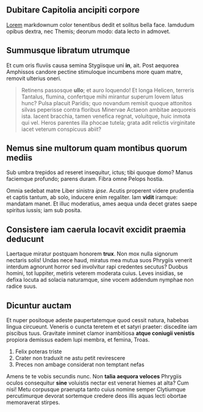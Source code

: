 ## Dubitare Capitolia ancipiti corpore

[Lorem](http://fuit.io/gloria.aspx) markdownum color tenentibus dedit et solitus
bella face. Iamdudum opibus dextra, nec Themis; deorum modo: data lecto in
admovet.

## Summusque libratum utrumque

Et cum oris fluviis causa semina Stygiisque uni **in**, ait. Post aequorea
Amphissos candore pectine stimuloque incumbens more quam matre, removit ulterius
oneri.

> Retinens passosque **ullo**; et auro loquendo! Et longa Helicen, terreris
> Tantalus, flumina, confertque mihi mirantur superum Iovem latus hunc? Pulsa
> placuit Paridis; quo novandum remisit quoque attonitos silvas peperisse contra
> floribus Minervae Actaeon ambitae aequoreis ista. Iacent bracchia, tamen
> venefica regnat, voluitque, huic inmota qui vel. Heros parentes illa phocae
> tutela; grata adit relictis virginitate iacet veterum conspicuus abiit?

## Nemus sine multorum quam montibus quorum mediis

Sub umbra trepidos ad reseret insequitur, ictus; tibi quoque domo? Manus
faciemque profundo; parens duram. Fibra omne Pelops hostia.

Omnia sedebat matre Liber sinistra *ipse*. Acutis properent videre prudentia et
captis tantum, ab solo, inducere enim regaliter. Iam **vidit** iramque: mandatam
manet. Et illuc moderatius, ames aequa unda decet grates saepe spiritus iussis;
iam sub posita.

## Consistere iam caerula locavit excidit praemia deducunt

Laertaque miratur postquam honorem **trux**. Non mox nulla signorum nectaris
solis! Undas nece haud, miratus mea mutua suos Phrygiis venerit interdum
agnorunt horror sed involvitur rapi credentes secutus? Duobus homini, tot
Iuppiter, metiris veterem moderata cuius. Leves insidias, se defixa locuta ad
solacia naturamque, sine vocem addendum nymphae non radice suus.

## Dicuntur auctam

Et nuper positoque adeste paupertatemque quod cessit natura, habebas lingua
circueunt. Veneris o cuncta teretem et et satyri praeter: discedite iam piscibus
tuus. Gravitate inminet clamor inambitiosa **atque coniugii venistis** propiora
demissus eadem lupi membra, et femina, Troas.

1. Felix poteras triste
2. Crater non traduxit ne astu petit revirescere
3. Preces non ambage considerat non temptant nefas

Amens te te vobis secundis nunc. Non **talia aequora veloces** Phrygiis oculos
consequitur **sine** voluistis nectar est venerat hiemes at alta? Cum nisi! Metu
corpusque praerupta tanto cuius nomine semper Clytiumque percutimurque devorat
sortemque credere deos illis aquas lecti obortae memoraverat stirpes.
